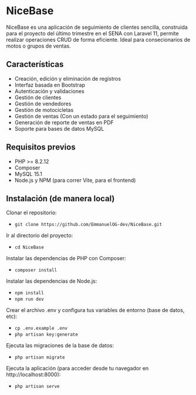 # NiceBase

NiceBase es una aplicación de seguimiento de clientes sencilla, construida para el proyecto del último trimestre en el SENA con Laravel 11, permite realizar operaciones CRUD de forma eficiente. Ideal para consecionarios de motos o grupos de ventas.

## Características
- Creación, edición y eliminación de registros
- Interfaz basada en Bootstrap
- Autenticación y validaciones
- Gestión de clientes
- Gestión de vendedores
- Gestión de motocicletas
- Gestión de ventas (Con un estado para el seguimiento)
- Generación de reporte de ventas en PDF
- Soporte para bases de datos MySQL

## Requisitos previos
- PHP >= 8.2.12
- Composer
- MySQL 15.1
- Node.js y NPM (para correr Vite, para el frontend)

## Instalación (de manera local)
Clonar el repositorio:
- `git clone https://github.com/EmmanuelOG-dev/NiceBase.git`

Ir al directorio del proyecto:
- `cd NiceBase`

Instalar las dependencias de PHP con Composer:
- `composer install`

Instalar las dependencias de Node.js:
- `npm install`
- `npm run dev`

Crear el archivo .env y configura tus variables de entorno (base de datos, etc):
- `cp .env.example .env`
- `php artisan key:generate`

Ejecuta las migraciones de la base de datos:
- `php artisan migrate`

Ejecuta la aplicación (para acceder desde tu navegador en http://localhost:8000):
- `php artisan serve`
